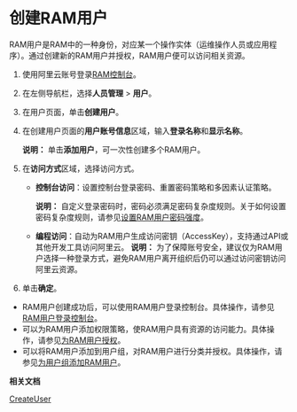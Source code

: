 # 创建RAM用户

RAM用户是RAM中的一种身份，对应某一个操作实体（运维操作人员或应用程序）。通过创建新的RAM用户并授权，RAM用户便可以访问相关资源。

1.  使用阿里云账号登录[RAM控制台](https://ram.console.aliyun.com/)。

2.  在左侧导航栏，选择**人员管理** \> **用户**。

3.  在用户页面，单击**创建用户**。

4.  在创建用户页面的**用户账号信息**区域，输入**登录名称**和**显示名称**。

    **说明：** 单击**添加用户**，可一次性创建多个RAM用户。

5.  在**访问方式**区域，选择访问方式。

    -   **控制台访问**：设置控制台登录密码、重置密码策略和多因素认证策略。

        **说明：** 自定义登录密码时，密码必须满足密码复杂度规则。关于如何设置密码复杂度规则，请参见[设置RAM用户密码强度](/cn.zh-CN/安全设置/密码/设置RAM用户密码强度.md)。

    -   **编程访问**：自动为RAM用户生成访问密钥（AccessKey），支持通过API或其他开发工具访问阿里云。
    **说明：** 为了保障账号安全，建议仅为RAM用户选择一种登录方式，避免RAM用户离开组织后仍可以通过访问密钥访问阿里云资源。

6.  单击**确定**。


-   RAM用户创建成功后，可以使用RAM用户登录控制台。具体操作，请参见[RAM用户登录控制台](/cn.zh-CN/用户管理/登录管理/RAM用户登录控制台.md)。
-   可以为RAM用户添加权限策略，使RAM用户具有资源的访问能力。具体操作，请参见[为RAM用户授权](/cn.zh-CN/用户管理/授权管理/为RAM用户授权.md)。
-   可以将RAM用户添加到用户组，对RAM用户进行分类并授权。具体操作，请参见[为用户组添加RAM用户](/cn.zh-CN/用户组管理/为用户组添加RAM用户.md)。

**相关文档**  


[CreateUser](/cn.zh-CN/API参考/API参考（RAM）/用户管理接口/CreateUser.md)

